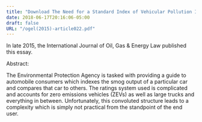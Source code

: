 ```yaml
---
title: "Download The Need for a Standard Index of Vehicular Pollution Intensity in the United States"
date: 2018-06-17T20:16:06-05:00
draft: false
URL: "/ogel(2015)-article022.pdf"
---
```

In late 2015, the International Journal of Oil, Gas & Energy Law published this essay.

Abstract:

The Environmental Protection Agency is tasked with providing a guide to automobile consumers which indexes the smog output of a particular car and compares that car to others. The ratings system used is complicated and accounts for zero emissions vehicles (ZEVs) as well as large trucks and everything in between. Unfortunately, this convoluted structure leads to a complexity which is simply not practical from the standpoint of the end user.
